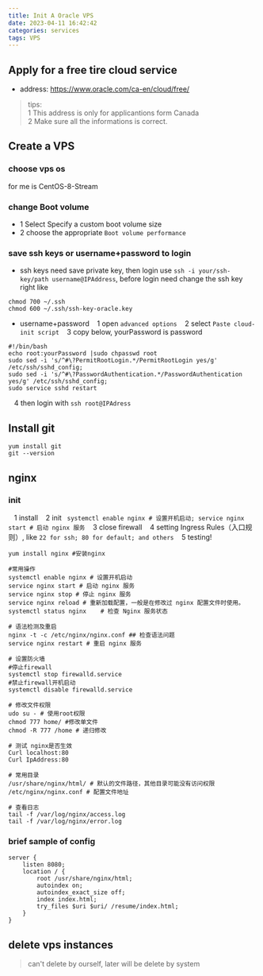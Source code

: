 ```yaml
---
title: Init A Oracle VPS
date: 2023-04-11 16:42:42
categories: services
tags: VPS
---
```


## Apply for a free tire cloud service
- address: https://www.oracle.com/ca-en/cloud/free/
>tips: <br/>
1 This address is only for applicantions form Canada <br/>
2 Make sure all the informations is correct.


## Create a VPS

### choose vps os
for me is CentOS-8-Stream

### change Boot volume
- 1 Select Specify a custom boot volume size
- 2 choose the appropriate `Boot volume performance`

### save ssh keys or username+password to login
- ssh keys need save private key, then login use `ssh -i your/ssh-key/path username@IPAddress`, before login need change the ssh key right like
```
chmod 700 ~/.ssh
chmod 600 ~/.ssh/ssh-key-oracle.key
```

- username+password
&nbsp;&nbsp; 1 open `advanced options`
&nbsp;&nbsp; 2 select `Paste cloud-init script`
&nbsp;&nbsp; 3 copy below, yourPassword is password 
```
#!/bin/bash
echo root:yourPassword |sudo chpasswd root
sudo sed -i 's/^#\?PermitRootLogin.*/PermitRootLogin yes/g' /etc/ssh/sshd_config;
sudo sed -i 's/^#\?PasswordAuthentication.*/PasswordAuthentication yes/g' /etc/ssh/sshd_config;
sudo service sshd restart
```
&nbsp;&nbsp; 4 then login with `ssh root@IPAdress`


## Install git
```
yum install git
git --version
```
## nginx

### init
&nbsp;&nbsp; 1 install
&nbsp;&nbsp; 2 init ` systemctl enable nginx # 设置开机启动; service nginx start # 启动 nginx 服务`
&nbsp;&nbsp; 3 close firewall
&nbsp;&nbsp; 4 setting Ingress Rules（入口规则）, like  `22 for ssh; 80 for default; and others`
&nbsp;&nbsp; 5 testing!

```
yum install nginx #安装nginx

#常用操作
systemctl enable nginx # 设置开机启动 
service nginx start # 启动 nginx 服务
service nginx stop # 停止 nginx 服务
service nginx reload # 重新加载配置，一般是在修改过 nginx 配置文件时使用。
systemctl status nginx    # 检查 Nginx 服务状态

# 语法检测及重启
nginx -t -c /etc/nginx/nginx.conf ## 检查语法问题
service nginx restart # 重启 nginx 服务

# 设置防火墙
#停止firewall
systemctl stop firewalld.service
#禁止firewall开机启动
systemctl disable firewalld.service

# 修改文件权限
udo su - # 使用root权限
chmod 777 home/ #修改单文件
chmod -R 777 /home # 递归修改

# 测试 nginx是否生效
Curl localhost:80
Curl IpAddress:80

# 常用目录
/usr/share/nginx/html/ # 默认的文件路径，其他目录可能没有访问权限
/etc/nginx/nginx.conf # 配置文件地址

# 查看日志
tail -f /var/log/nginx/access.log
tail -f /var/log/nginx/error.log

```
### brief sample of config
```
server {
    listen 8080;
    location / {
        root /usr/share/nginx/html;
        autoindex on;
        autoindex_exact_size off;
        index index.html;
        try_files $uri $uri/ /resume/index.html;
    }
}
```

## delete vps instances
> can't delete by ourself, later will be delete by system

